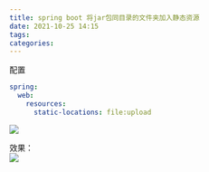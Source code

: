 ```yaml
---
title: spring boot 将jar包同目录的文件夹加入静态资源
date: 2021-10-25 14:15
tags: 
categories: 
---
```


<!--more-->

配置

```yaml
spring:
  web:
    resources:
      static-locations: file:upload
```

![](https://img2020.cnblogs.com/blog/1410909/202110/1410909-20211025141404797-129654207.png)

效果：  
![](https://img2020.cnblogs.com/blog/1410909/202110/1410909-20211025141429683-1984817132.png)